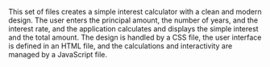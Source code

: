 
This set of files creates a simple interest calculator with a clean and modern design. The user enters the principal amount, the number of years, and the interest rate, and the application calculates and displays the simple interest and the total amount. The design is handled by a CSS file, the user interface is defined in an HTML file, and the calculations and interactivity are managed by a JavaScript file.
